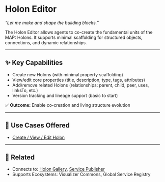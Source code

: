 # Holon Editor

_“Let me make and shape the building blocks.”_

The Holon Editor allows agents to co-create the fundamental units of the MAP: Holons. It supports minimal scaffolding for structured objects, connections, and dynamic relationships.

---

## ✨ Key Capabilities

- Create new Holons (with minimal property scaffolding)
- View/edit core properties (title, description, type, tags, attributes)
- Add/remove related Holons (relationships: parent, child, peer, uses, linksTo, etc.)
- Version tracking and lineage support (basic to start)

✅ **Outcome:** Enable co-creation and living structure evolution

---

## 🧰 Use Cases Offered

- [Create / View / Edit Holon](../use-cases/create-edit-holon.md)

---

## 🔗 Related

- Connects to: [Holon Gallery](./holon-gallery.md), [Service Publisher](./service-publisher.md)
- Supports Ecosystems: Visualizer Commons, Global Service Registry